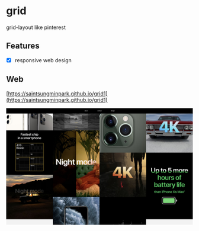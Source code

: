 # grid
grid-layout like pinterest

## Features
- [x] responsive web design

## Web
[https://saintsungminpark.github.io/grid1](https://saintsungminpark.github.io/grid1)

![ex_screenshot](./screenshot1.jpg)

